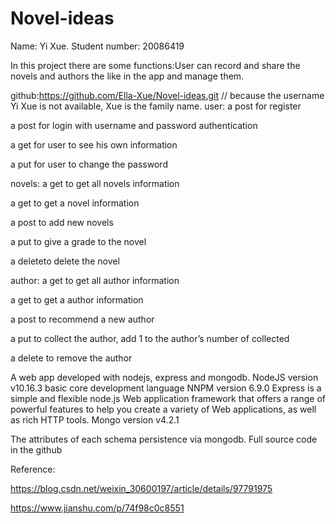 # Novel-ideas


Name: Yi Xue. Student number: 20086419

In this project there are some functions:User can record and share the novels and authors the like in the app and manage them. 

github:https://github.com/Ella-Xue/Novel-ideas.git
// because the username Yi Xue is not available, Xue is the family name.
user:
  a post for register
  
  a post for login with username and password authentication
  
  a get for user to see his own information
  
  a put for user to change the password
  
novels:
  a get to get all novels information
  
  a get to get a novel information
  
  a post to add new novels
  
  a put to give a grade to the novel
  
  a deleteto delete the novel
  
author:
  a get to get all author information
  
  a get to get a author information
  
  a post to recommend a new author
  
  a put to collect the author, add 1 to the author’s number of collected
  
  a delete to remove the author
  
A web app developed with nodejs, express and mongodb. 
NodeJS version v10.16.3 basic core development language
NNPM version 6.9.0
Express is a simple and flexible node.js Web application framework that offers a range of powerful features to help you create a variety of Web applications, as well as rich HTTP tools.
Mongo version v4.2.1
  
  The attributes of each schema  persistence via mongodb.
  Full source code in the github
  
  Reference:
  
  https://blog.csdn.net/weixin_30600197/article/details/97791975
  
  https://www.jianshu.com/p/74f98c0c8551
